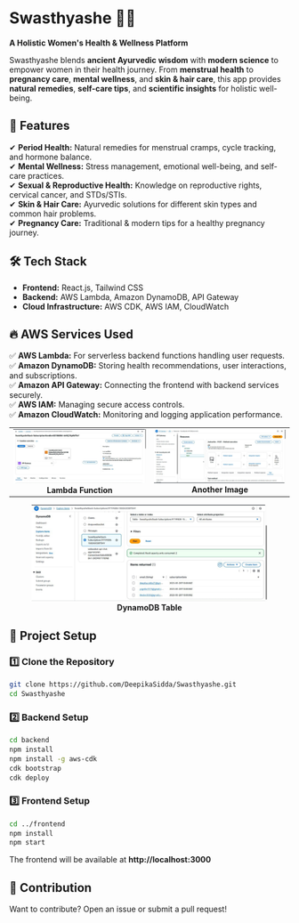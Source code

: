 # Swasthyashe 🌿✨  
**A Holistic Women's Health & Wellness Platform**  

Swasthyashe blends **ancient Ayurvedic wisdom** with **modern science** to empower women in their health journey. From **menstrual health** to **pregnancy care**, **mental wellness**, and **skin & hair care**, this app provides **natural remedies**, **self-care tips**, and **scientific insights** for holistic well-being.  

## 🚀 Features  
✔ **Period Health:** Natural remedies for menstrual cramps, cycle tracking, and hormone balance.  
✔ **Mental Wellness:** Stress management, emotional well-being, and self-care practices.  
✔ **Sexual & Reproductive Health:** Knowledge on reproductive rights, cervical cancer, and STDs/STIs.  
✔ **Skin & Hair Care:** Ayurvedic solutions for different skin types and common hair problems.  
✔ **Pregnancy Care:** Traditional & modern tips for a healthy pregnancy journey.  

## 🛠️ Tech Stack  
- **Frontend:** React.js, Tailwind CSS  
- **Backend:** AWS Lambda, Amazon DynamoDB, API Gateway  
- **Cloud Infrastructure:** AWS CDK, AWS IAM, CloudWatch  

## 🔥 AWS Services Used  
✅ **AWS Lambda:** For serverless backend functions handling user requests.  
✅ **Amazon DynamoDB:** Storing health recommendations, user interactions, and subscriptions.  
✅ **Amazon API Gateway:** Connecting the frontend with backend services securely.  
✅ **AWS IAM:** Managing secure access controls.  
✅ **Amazon CloudWatch:** Monitoring and logging application performance.  

<table align="center">
  <tr>
    <td align="center">
      <img src="images/lambda.jpg" alt="Lambda Function" width="450"><br>
      <b>Lambda Function</b>
    </td>
    <td align="center">
      <img src="images/api.jpg" alt="Another Image" width="450"><br>
      <b>Another Image</b>
    </td>
  </tr>
</table>


<div align="center">
  <figure>
    <img src="images/db.jpg" alt="DynamoDB Table" width="450">
    <figcaption><b>DynamoDB Table</b></figcaption>
  </figure>
</div>






## 📂 Project Setup  
### 1️⃣ Clone the Repository  
```bash
git clone https://github.com/DeepikaSidda/Swasthyashe.git
cd Swasthyashe
```
### 2️⃣ Backend Setup  
```bash
cd backend
npm install
npm install -g aws-cdk
cdk bootstrap
cdk deploy
```
### 3️⃣ Frontend Setup  
```bash
cd ../frontend
npm install
npm start
```
The frontend will be available at **http://localhost:3000**  

## 📌 Contribution  
Want to contribute? Open an issue or submit a pull request!  
